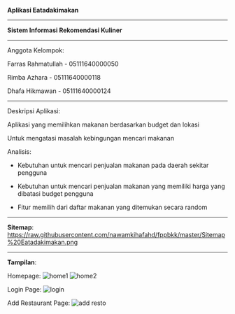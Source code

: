 **Aplikasi Eatadakimakan**

_____________________________________________________________

**Sistem Informasi Rekomendasi Kuliner**

_____________________________________________________________

Anggota Kelompok: 

Farras Rahmatullah - 05111640000050

Rimba Azhara - 05111640000118

Dhafa Hikmawan - 05111640000124

_____________________________________________________________


Deskripsi Aplikasi:

Aplikasi yang memilihkan makanan berdasarkan budget dan lokasi

Untuk mengatasi masalah kebingungan mencari makanan

Analisis:

- Kebutuhan untuk mencari penjualan makanan pada daerah sekitar pengguna

- Kebutuhan untuk mencari penjualan makanan yang memiliki harga yang dibatasi budget pengguna

- Fitur memilih dari daftar makanan yang ditemukan secara random

_____________________________________________________________

**Sitemap**:
https://raw.githubusercontent.com/nawamkihafahd/fppbkk/master/Sitemap%20Eatadakimakan.png

_____________________________________________________________
**Tampilan**:

Homepage:
![home1](https://user-images.githubusercontent.com/32903475/56342743-10de8600-61e3-11e9-8c6a-40ff22e848ed.png)
![home2](https://user-images.githubusercontent.com/32903475/56342747-14720d00-61e3-11e9-8109-f8da368c9a7d.png)

Login Page:
![login](https://user-images.githubusercontent.com/32903475/56342763-1b008480-61e3-11e9-9d34-0698154eef9c.png)

Add Restaurant Page:
![add resto](https://user-images.githubusercontent.com/32903475/56342767-1d62de80-61e3-11e9-9143-e429946bf07e.png)
